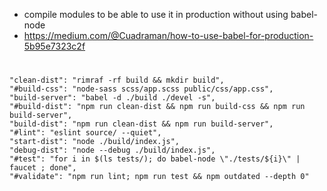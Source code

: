 * compile modules to be able to use it in production without using babel-node
* https://medium.com/@Cuadraman/how-to-use-babel-for-production-5b95e7323c2f

#
    "clean-dist": "rimraf -rf build && mkdir build",
    "#build-css": "node-sass scss/app.scss public/css/app.css",
    "build-server": "babel -d ./build ./devel -s",
    "#build-dist": "npm run clean-dist && npm run build-css && npm run build-server",
    "build-dist": "npm run clean-dist && npm run build-server",
    "#lint": "eslint source/ --quiet",
    "start-dist": "node ./build/index.js",
    "debug-dist": "node --debug ./build/index.js",
    "#test": "for i in $(ls tests/); do babel-node \"./tests/${i}\" | faucet ; done",
    "#validate": "npm run lint; npm run test && npm outdated --depth 0"
    
